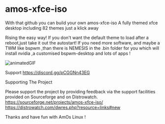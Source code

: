 # amos-xfce-iso

With that github you can build your own amos-xfce-iso
A fully themed xfce desktop including 82 themes just a klick away

Rising the easy way!
If you don't want the default theme to load after a reboot,just take it out the autostart!
If you need more software, and maybe a TWM like bspwm ,than there is NEMESIS in the .bin folder for you which will install nvidia ,a customised bspwm-desktop and lots of apps !

![animatedGIF](https://user-images.githubusercontent.com/83895060/179169890-4f203099-2846-443e-9eb8-9b4126428cf2.gif)

Support 
https://discord.gg/pCGGNn43EG

Supporting The Project

Please support the project by providing feedback via the support facilities provided on Sourceforge and on Distrowatch.
https://sourceforge.net/projects/amos-xfce-iso/
https://distrowatch.com/dwres.php?resource=links#new

Thanks and have fun with AmOs Linux !
